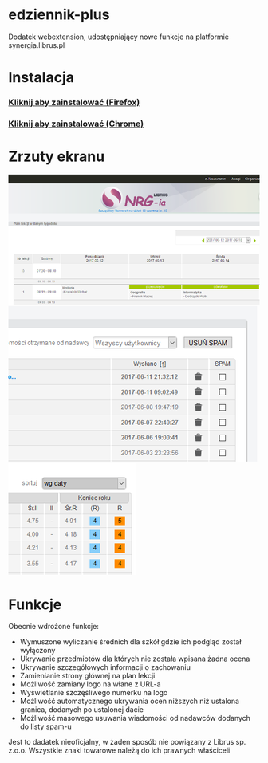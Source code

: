 # edziennik-plus
Dodatek webextension, udostępniający nowe funkcje na platformie synergia.librus.pl
# Instalacja
### [Kliknij aby zainstalować (Firefox)](https://github.com/msxmine/edziennik-plus/releases/download/0.3.4/firefox.xpi)
### [Kliknij aby zainstalować (Chrome)](https://chrome.google.com/webstore/detail/edziennik-plus/jaebpoaniojdaailecipilgejhcljljg)
# Zrzuty ekranu
![Własne logo](https://raw.githubusercontent.com/msxmine/edziennik-plus/updates/screenshot1.PNG "Własne logo")
![Antyspam](https://raw.githubusercontent.com/msxmine/edziennik-plus/updates/screenshot2.PNG "Antyspam") ![Średnie](https://raw.githubusercontent.com/msxmine/edziennik-plus/updates/screenshot3.PNG "Średnie")
# Funkcje
Obecnie wdrożone funkcje:
* Wymuszone wyliczanie średnich dla szkół gdzie ich podgląd został wyłączony
* Ukrywanie przedmiotów dla których nie została wpisana żadna ocena
* Ukrywanie szczegółowych informacji o zachowaniu
* Zamienianie strony głównej na plan lekcji
* Możliwość zamiany logo na włane z URL-a
* Wyświetlanie szczęśliwego numerku na logo
* Możliwość automatycznego ukrywania ocen niższych niż ustalona granica, dodanych po ustalonej dacie
* Możliwość masowego usuwania wiadomości od nadawców dodanych do listy spam-u

Jest to dadatek nieoficjalny, w żaden sposób nie powiązany z Librus sp. z.o.o. Wszystkie znaki towarowe należą do ich prawnych właściceli
